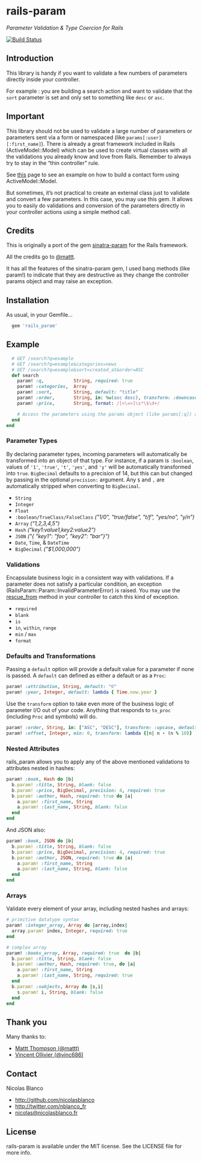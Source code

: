 # rails-param
_Parameter Validation & Type Coercion for Rails_

[![Build Status](https://travis-ci.org/nicolasblanco/rails_param.svg?branch=master)](https://travis-ci.org/nicolasblanco/rails_param)

## Introduction

This library is handy if you want to validate a few numbers of parameters directly inside your controller.

For example : you are building a search action and want to validate that the `sort` parameter is set and only set to something like `desc` or `asc`.

## Important

This library should not be used to validate a large number of parameters or parameters sent via a form or namespaced (like `params[:user][:first_name]`). There is already a great framework included in Rails (ActiveModel::Model) which can be used to create virtual classes with all the validations you already know and love from Rails. Remember to always try to stay in the “thin controller” rule.

See [this](http://blog.remarkablelabs.com/2012/12/activemodel-model-rails-4-countdown-to-2013) page to see an example on how to build a contact form using ActiveModel::Model.

But sometimes, it’s not practical to create an external class just to validate and convert a few parameters. In this case, you may use this gem. It allows you to easily do validations and conversion of the parameters directly in your controller actions using a simple method call.

## Credits

This is originally a port of the gem [sinatra-param](https://github.com/mattt/sinatra-param) for the Rails framework.

All the credits go to [@mattt](https://twitter.com/mattt).

It has all the features of the sinatra-param gem, I used bang methods (like param!) to indicate that they are destructive as they change the controller params object and may raise an exception.

## Installation

As usual, in your Gemfile...

``` ruby
  gem 'rails_param'
```

## Example

``` ruby
  # GET /search?q=example
  # GET /search?q=example&categories=news
  # GET /search?q=example&sort=created_at&order=ASC
  def search
    param! :q,           String, required: true
    param! :categories,  Array
    param! :sort,        String, default: "title"
    param! :order,       String, in: %w(asc desc), transform: :downcase, default: "asc"
    param! :price,       String, format: /[<\=>]\s*\$\d+/

    # Access the parameters using the params object (like params[:q]) as you usually do...
  end
end
```

### Parameter Types

By declaring parameter types, incoming parameters will automatically be transformed into an object of that type. For instance, if a param is `:boolean`, values of `'1'`, `'true'`, `'t'`, `'yes'`, and `'y'` will be automatically transformed into `true`.  `BigDecimal` defaults to a precision of 14, but this can but changed by passing in the optional `precision:` argument. Any `$` and `,` are automatically stripped when converting to `BigDecimal`.

- `String`
- `Integer`
- `Float`
- `:boolean/TrueClass/FalseClass` _("1/0", "true/false", "t/f", "yes/no", "y/n")_
- `Array` _("1,2,3,4,5")_
- `Hash` _("key1:value1,key2:value2")_
- `JSON` _("{ "key1": "foo", "key2": "bar"}")_
- `Date`, `Time`, & `DateTime`
- `BigDecimal` _("$1,000,000")_

### Validations

Encapsulate business logic in a consistent way with validations. If a parameter does not satisfy a particular condition, an exception (RailsParam::Param::InvalidParameterError) is raised.
You may use the [rescue_from](http://api.rubyonrails.org/classes/ActiveSupport/Rescuable/ClassMethods.html#method-i-rescue_from) method in your controller to catch this kind of exception.

- `required`
- `blank`
- `is`
- `in`, `within`, `range`
- `min` / `max`
- `format`

### Defaults and Transformations

Passing a `default` option will provide a default value for a parameter if none is passed.  A `default` can defined as either a default or as a `Proc`:

```ruby
param! :attribution, String, default: "©"
param! :year, Integer, default: lambda { Time.now.year }
```

Use the `transform` option to take even more of the business logic of parameter I/O out of your code. Anything that responds to `to_proc` (including `Proc` and symbols) will do.

```ruby
param! :order, String, in: ["ASC", "DESC"], transform: :upcase, default: "ASC"
param! :offset, Integer, min: 0, transform: lambda {|n| n - (n % 10)}
```

### Nested Attributes

rails_param allows you to apply any of the above mentioned validations to attributes nested in hashes:

```ruby
param! :book, Hash do |b|
  b.param! :title, String, blank: false
  b.param! :price, BigDecimal, precision: 4, required: true
  b.param! :author, Hash, required: true do |a|
    a.param! :first_name, String
    a.param! :last_name, String, blank: false
  end
end
```

And JSON also:

```ruby
param! :book, JSON do |b|
  b.param! :title, String, blank: false
  b.param! :price, BigDecimal, precision: 4, required: true
  b.param! :author, JSON, required: true do |a|
    a.param! :first_name, String
    a.param! :last_name, String, blank: false
  end
end
```

### Arrays

Validate every element of your array, including nested hashes and arrays:

```ruby
# primitive datatype syntax
param! :integer_array, Array do |array,index|
  array.param! index, Integer, required: true
end

# complex array
param! :books_array, Array, required: true  do |b|
  b.param! :title, String, blank: false
  b.param! :author, Hash, required: true, do |a|
    a.param! :first_name, String
    a.param! :last_name, String, required: true
  end
  b.param! :subjects, Array do |s,i|
    s.param! i, String, blank: false
  end
end
```

## Thank you

Many thanks to:

* [Mattt Thompson (@mattt)](https://twitter.com/mattt)
* [Vincent Ollivier (@vinc686)](https://twitter.com/vinc686)

## Contact

Nicolas Blanco

- http://github.com/nicolasblanco
- http://twitter.com/nblanco_fr
- nicolas@nicolasblanco.fr

## License

rails-param is available under the MIT license. See the LICENSE file for more info.
